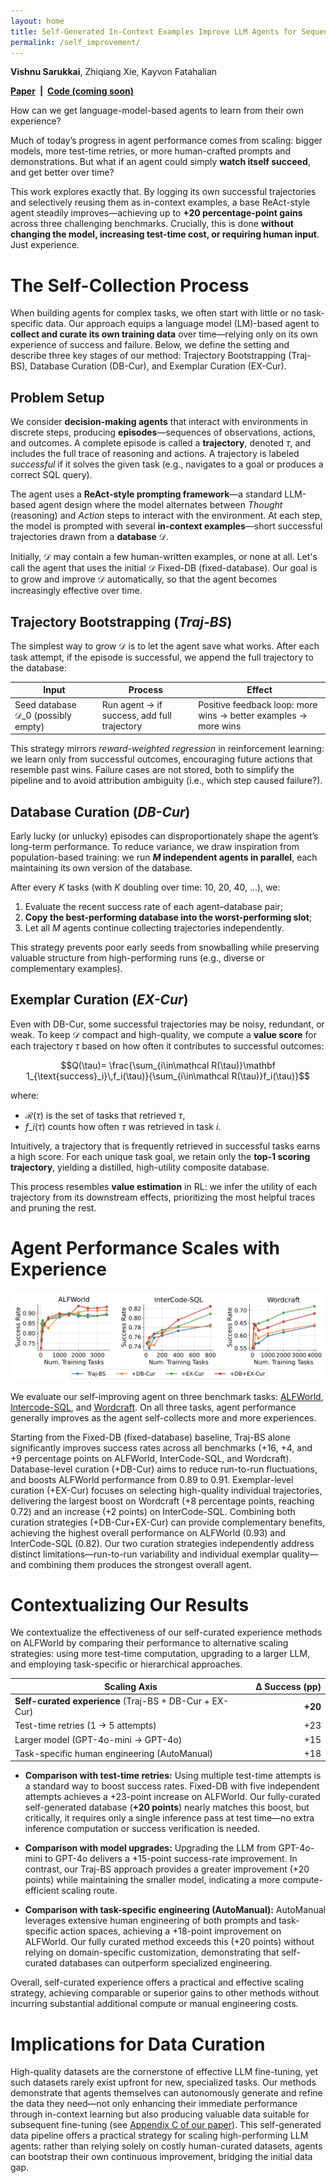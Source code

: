 ```yaml
---
layout: home
title: Self-Generated In-Context Examples Improve LLM Agents for Sequential Decision-Making Tasks
permalink: /self_improvement/
---
```


**Vishnu Sarukkai**, Zhiqiang Xie, Kayvon Fatahalian

**[Paper](https://arxiv.org/abs/2505.00234) \| [Code (coming soon)]()**

How can we get language-model-based agents to learn from their own experience?

Much of today’s progress in agent performance comes from scaling: bigger models, more test-time retries, or more human-crafted prompts and demonstrations. But what if an agent could simply **watch itself succeed**, and get better over time?

This work explores exactly that. By logging its own successful trajectories and selectively reusing them as in-context examples, a base ReAct-style agent steadily improves—achieving up to **+20 percentage-point gains** across three challenging benchmarks. Crucially, this is done **without changing the model, increasing test-time cost, or requiring human input**. Just experience.

# The Self-Collection Process

When building agents for complex tasks, we often start with little or no task-specific data. Our approach equips a language model (LM)-based agent to **collect and curate its own training data** over time—relying only on its own experience of success and failure. Below, we define the setting and describe three key stages of our method: Trajectory Bootstrapping (Traj-BS), Database Curation (DB-Cur), and Exemplar Curation (EX-Cur).

## Problem Setup

We consider **decision-making agents** that interact with environments in discrete steps, producing **episodes**—sequences of observations, actions, and outcomes. A complete episode is called a **trajectory**, denoted $\tau$, and includes the full trace of reasoning and actions. A trajectory is labeled *successful* if it solves the given task (e.g., navigates to a goal or produces a correct SQL query).

The agent uses a **ReAct-style prompting framework**—a standard LLM-based agent design where the model alternates between *Thought* (reasoning) and *Action* steps to interact with the environment. At each step, the model is prompted with several **in-context examples**—short successful trajectories drawn from a **database** $\mathcal{D}$.

Initially, $\mathcal{D}$ may contain a few human-written examples, or none at all. Let's call the agent that uses the initial $\mathcal{D}$ Fixed-DB (fixed-database). Our goal is to grow and improve $\mathcal{D}$ automatically, so that the agent becomes increasingly effective over time.

## Trajectory Bootstrapping (*Traj-BS*)

The simplest way to grow $\mathcal{D}$ is to let the agent save what works. After each task attempt, if the episode is successful, we append the full trajectory to the database:

| Input                                             | Process                                     | Effect                                                          |
| ------------------------------------------------- | ------------------------------------------- | --------------------------------------------------------------- |
| Seed database $\mathcal{D}\_0$ (possibly empty) | Run agent → if success, add full trajectory | Positive feedback loop: more wins → better examples → more wins |

This strategy mirrors *reward-weighted regression* in reinforcement learning: we learn only from successful outcomes, encouraging future actions that resemble past wins. Failure cases are not stored, both to simplify the pipeline and to avoid attribution ambiguity (i.e., which step caused failure?).

## Database Curation (*DB-Cur*)

Early lucky (or unlucky) episodes can disproportionately shape the agent’s long-term performance. To reduce variance, we draw inspiration from population-based training: we run **$M$ independent agents in parallel**, each maintaining its own version of the database.

After every $K$ tasks (with $K$ doubling over time: 10, 20, 40, ...), we:

1. Evaluate the recent success rate of each agent–database pair;
2. **Copy the best-performing database into the worst-performing slot**;
3. Let all $M$ agents continue collecting trajectories independently.

This strategy prevents poor early seeds from snowballing while preserving valuable structure from high-performing runs (e.g., diverse or complementary examples).

## Exemplar Curation (*EX-Cur*)

Even with DB-Cur, some successful trajectories may be noisy, redundant, or weak. To keep $\mathcal{D}$ compact and high-quality, we compute a **value score** for each trajectory $\tau$ based on how often it contributes to successful outcomes:

```math
Q(\tau)= \frac{\sum_{i\in\mathcal R(\tau)}\mathbf 1_{\text{success}_i}\,f_i(\tau)}{\sum_{i\in\mathcal R(\tau)}f_i(\tau)}
```

where:

* $\mathcal R(\tau)$ is the set of tasks that retrieved $\tau$,
* $f\_i(\tau)$ counts how often $\tau$ was retrieved in task $i$.

Intuitively, a trajectory that is frequently retrieved in successful tasks earns a high score. For each unique task goal, we retain only the **top-1 scoring trajectory**, yielding a distilled, high-utility composite database.

This process resembles **value estimation** in RL: we infer the utility of each trajectory from its downstream effects, prioritizing the most helpful traces and pruning the rest.

# Agent Performance Scales with Experience

![](self_improvement/results.png) <!-- success-rate curves -->

We evaluate our self-improving agent on three benchmark tasks: [ALFWorld](https://alfworld.github.io), [Intercode-SQL](https://intercode-benchmark.github.io), and [Wordcraft](https://github.com/minqi/wordcraft). On all three tasks, agent performance generally improves as the agent self-collects more and more experiences. 

Starting from the Fixed-DB (fixed-database) baseline, Traj-BS alone significantly improves success rates across all benchmarks (+16, +4, and +9 percentage points on ALFWorld, InterCode-SQL, and Wordcraft). Database-level curation (+DB-Cur) aims to reduce run-to-run fluctuations, and boosts ALFWorld performance from 0.89 to 0.91. Exemplar-level curation (+EX-Cur) focuses on selecting high-quality individual trajectories, delivering the largest boost on Wordcraft (+8 percentage points, reaching 0.72) and an increase (+2 points) on InterCode-SQL. Combining both curation strategies (+DB-Cur+EX-Cur) can provide complementary benefits, achieving the highest overall performance on ALFWorld (0.93) and InterCode-SQL (0.82). Our two curation strategies independently address distinct limitations—run-to-run variability and individual exemplar quality—and combining them produces the strongest overall agent. 

# Contextualizing Our Results

We contextualize the effectiveness of our self-curated experience methods on ALFWorld by comparing their performance to alternative scaling strategies: using more test-time computation, upgrading to a larger LLM, and employing task-specific or hierarchical approaches.

| Scaling Axis                                            | Δ Success (pp) |
| ------------------------------------------------------- | -------------: |
| **Self-curated experience** (Traj-BS + DB-Cur + EX-Cur) |        **+20** |
| Test-time retries (1 → 5 attempts)                      |            +23 |
| Larger model (GPT-4o-mini → GPT-4o)                     |            +15 |
| Task-specific human engineering (AutoManual)            |            +18 |

* **Comparison with test-time retries:**
  Using multiple test-time attempts is a standard way to boost success rates. Fixed-DB with five independent attempts achieves a +23-point increase on ALFWorld. Our fully-curated self-generated database (**+20 points**) nearly matches this boost, but critically, it requires only a single inference pass at test time—no extra inference computation or success verification is needed.

* **Comparison with model upgrades:**
  Upgrading the LLM from GPT-4o-mini to GPT-4o delivers a +15-point success-rate improvement. In contrast, our Traj-BS approach provides a greater improvement (+20 points) while maintaining the smaller model, indicating a more compute-efficient scaling route.

* **Comparison with task-specific engineering (AutoManual):**
  AutoManual leverages extensive human engineering of both prompts and task-specific action spaces, achieving a +18-point improvement on ALFWorld. Our fully curated method exceeds this (+20 points) without relying on domain-specific customization, demonstrating that self-curated databases can outperform specialized engineering.

Overall, self-curated experience offers a practical and effective scaling strategy, achieving comparable or superior gains to other methods without incurring substantial additional compute or manual engineering costs.

# Implications for Data Curation

High-quality datasets are the cornerstone of effective LLM fine-tuning, yet such datasets rarely exist upfront for new, specialized tasks. Our methods demonstrate that agents themselves can autonomously generate and refine the data they need—not only enhancing their immediate performance through in-context learning but also producing valuable data suitable for subsequent fine-tuning (see [Appendix C of our paper](https://arxiv.org/abs/2505.00234)). This self-generated data pipeline offers a practical strategy for scaling high-performing LLM agents: rather than relying solely on costly human-curated datasets, agents can bootstrap their own continuous improvement, bridging the initial data gap.



